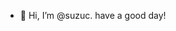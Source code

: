 - 👋 Hi, I’m @suzuc. have a good day!

<!---
- 👋 Hi, I’m @suzuc
- 👀 I’m interested in ...
- 🌱 I’m currently learning ...
- 💞️ I’m looking to collaborate on ...
- 📫 How to reach me ...
--->
<!---
suzuc/suzuc is a ✨ special ✨ repository because its `README.md` (this file) appears on your GitHub profile.
You can click the Preview link to take a look at your changes.
--->
